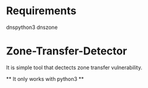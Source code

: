 # Requirements

dnspython3 
dnszone



# Zone-Transfer-Detector

It is simple tool that dectects zone transfer vulnerability.

** It only works with python3 **

